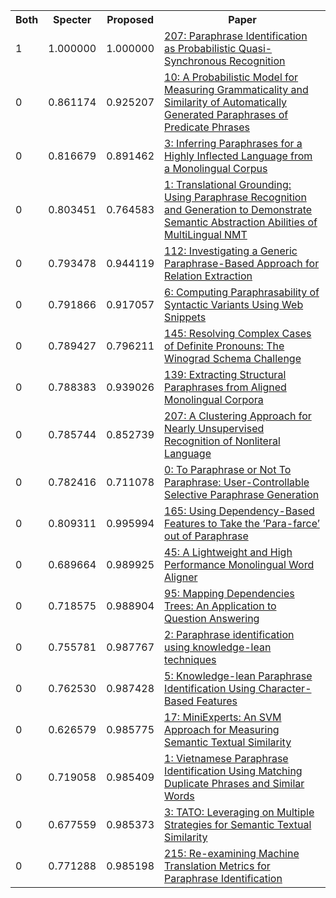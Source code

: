 <html><table><tr>
<th>Both</th>
<th>Specter</th>
<th>Proposed</th>
<th>Paper</th>
</tr>
<tr>
<td>1</td>
<td>1.000000</td>
<td>1.000000</td>
<td><a href="https://www.semanticscholar.org/paper/0d9a795cc4f90a7c9385baa1fc05cd5c7b291926">207: Paraphrase Identification as Probabilistic Quasi-Synchronous Recognition</a></td>
</tr>
<tr>
<td>0</td>
<td>0.861174</td>
<td>0.925207</td>
<td><a href="https://www.semanticscholar.org/paper/2119e14b4e5a35e3b269d5e7fcbceb92183a8eb3">10: A Probabilistic Model for Measuring Grammaticality and Similarity of Automatically Generated Paraphrases of Predicate Phrases</a></td>
</tr>
<tr>
<td>0</td>
<td>0.816679</td>
<td>0.891462</td>
<td><a href="https://www.semanticscholar.org/paper/00b9c775291f231e2481d9312aa3eed7bacf8892">3: Inferring Paraphrases for a Highly Inflected Language from a Monolingual Corpus</a></td>
</tr>
<tr>
<td>0</td>
<td>0.803451</td>
<td>0.764583</td>
<td><a href="https://www.semanticscholar.org/paper/d8df56bbd3e5b75c68e3695a51595c151a83a429">1: Translational Grounding: Using Paraphrase Recognition and Generation to Demonstrate Semantic Abstraction Abilities of MultiLingual NMT</a></td>
</tr>
<tr>
<td>0</td>
<td>0.793478</td>
<td>0.944119</td>
<td><a href="https://www.semanticscholar.org/paper/2f39ea8457f3c8ef100f314a8fa580cd4108a984">112: Investigating a Generic Paraphrase-Based Approach for Relation Extraction</a></td>
</tr>
<tr>
<td>0</td>
<td>0.791866</td>
<td>0.917057</td>
<td><a href="https://www.semanticscholar.org/paper/a6c5d5de3d79dbf993db2db60f23ad3261e218c6">6: Computing Paraphrasability of Syntactic Variants Using Web Snippets</a></td>
</tr>
<tr>
<td>0</td>
<td>0.789427</td>
<td>0.796211</td>
<td><a href="https://www.semanticscholar.org/paper/b0c5f72790cca220541ea4809d1e43b4bdad1124">145: Resolving Complex Cases of Definite Pronouns: The Winograd Schema Challenge</a></td>
</tr>
<tr>
<td>0</td>
<td>0.788383</td>
<td>0.939026</td>
<td><a href="https://www.semanticscholar.org/paper/29a22d3eab2668d05c8fa478e8a61e146e6dca35">139: Extracting Structural Paraphrases from Aligned Monolingual Corpora</a></td>
</tr>
<tr>
<td>0</td>
<td>0.785744</td>
<td>0.852739</td>
<td><a href="https://www.semanticscholar.org/paper/626517aded5ce3f90c51023f255546aaaf678b89">207: A Clustering Approach for Nearly Unsupervised Recognition of Nonliteral Language</a></td>
</tr>
<tr>
<td>0</td>
<td>0.782416</td>
<td>0.711078</td>
<td><a href="https://www.semanticscholar.org/paper/8369578a29e57724c8bdb983d63ad9a3ae983223">0: To Paraphrase or Not To Paraphrase: User-Controllable Selective Paraphrase Generation</a></td>
</tr>
<tr>
<td>0</td>
<td>0.809311</td>
<td>0.995994</td>
<td><a href="https://www.semanticscholar.org/paper/c6afe8a8aa13de8e3f2710ef07b22ce86a005419">165: Using Dependency-Based Features to Take the ’Para-farce’ out of Paraphrase</a></td>
</tr>
<tr>
<td>0</td>
<td>0.689664</td>
<td>0.989925</td>
<td><a href="https://www.semanticscholar.org/paper/7c94a02aa8f74032fa90150d1584a1b1247bc947">45: A Lightweight and High Performance Monolingual Word Aligner</a></td>
</tr>
<tr>
<td>0</td>
<td>0.718575</td>
<td>0.988904</td>
<td><a href="https://www.semanticscholar.org/paper/d680b29d34bd1c08d874d9c2eab43931b7602669">95: Mapping Dependencies Trees: An Application to Question Answering</a></td>
</tr>
<tr>
<td>0</td>
<td>0.755781</td>
<td>0.987767</td>
<td><a href="https://www.semanticscholar.org/paper/73bcdface2f45b277115b12eff56f422594bfc96">2: Paraphrase identification using knowledge-lean techniques</a></td>
</tr>
<tr>
<td>0</td>
<td>0.762530</td>
<td>0.987428</td>
<td><a href="https://www.semanticscholar.org/paper/fb32ecc5e0c6ca9ca95fd73c47dfccdd5958cd4d">5: Knowledge-lean Paraphrase Identification Using Character-Based Features</a></td>
</tr>
<tr>
<td>0</td>
<td>0.626579</td>
<td>0.985775</td>
<td><a href="https://www.semanticscholar.org/paper/76b855a6751dc3909b889e78b47fa7b4595e02d5">17: MiniExperts: An SVM Approach for Measuring Semantic Textual Similarity</a></td>
</tr>
<tr>
<td>0</td>
<td>0.719058</td>
<td>0.985409</td>
<td><a href="https://www.semanticscholar.org/paper/cb40a6f97449bd94e5629eb5d1e2ba9fd8fc0fac">1: Vietnamese Paraphrase Identification Using Matching Duplicate Phrases and Similar Words</a></td>
</tr>
<tr>
<td>0</td>
<td>0.677559</td>
<td>0.985373</td>
<td><a href="https://www.semanticscholar.org/paper/e547b8fe9dc888fc98731a09a2f8a79fef2a7f22">3: TATO: Leveraging on Multiple Strategies for Semantic Textual Similarity</a></td>
</tr>
<tr>
<td>0</td>
<td>0.771288</td>
<td>0.985198</td>
<td><a href="https://www.semanticscholar.org/paper/79d16c323cc2584178fbfd2cf4095f2a350fefb4">215: Re-examining Machine Translation Metrics for Paraphrase Identification</a></td>
</tr>
</table></html>
